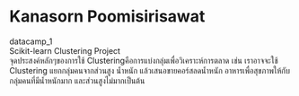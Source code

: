 # Kanasorn Poomisirisawat 
datacamp_1 <br>
Scikit-learn Clustering Project<br>
จุดประสงค์หลักๆของการใช้ Clusteringคือการแบ่งกลุ่มเพื่อวิเคราะห์การตลาด เช่น เราอาจจะใช้ Clustering แยกกลุ่มคนจากส่วนสูง น้ำหนัก แล้วเสนอขายคอร์สลดน้ำหนัก อาหารเพื่อสุขภาพให้กับกลุ่มคนที่มีน้ำหนักมาก และส่วนสูงไม่มากเป็นต้น

